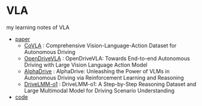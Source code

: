 # VLA
my learning notes of VLA <br>
- [paper][1]
  - [CoVLA][3] : Comprehensive Vision-Language-Action Dataset for Autonomous Driving
  - [OpenDriveVLA][4] : OpenDriveVLA: Towards End-to-end Autonomous Driving with Large Vision Language Action Model
  - [AlphaDrive][5] : AlphaDrive: Unleashing the Power of VLMs in Autonomous Driving via Reinforcement Learning and Reasoning
  - [DriveLMM-o1][6] : DriveLMM-o1: A Step-by-Step Reasoning Dataset and Large Multimodal Model for Driving Scenario Understanding
- [code][2]


[1]:https://github.com/yuan-qi5/VLA/tree/main/paper
[2]:https://github.com/yuan-qi5/VLA/tree/main/code
[3]:https://github.com/yuan-qi5/VLA/blob/main/paper/CoVLA.md
[4]:https://github.com/yuan-qi5/VLA/blob/main/paper/OpenDriveVLA.md
[5]:https://github.com/yuan-qi5/VLA/blob/main/paper/AlphaDrive.md
[6]:https://github.com/yuan-qi5/VLA/blob/main/paper/DriveLMM-o1.md

